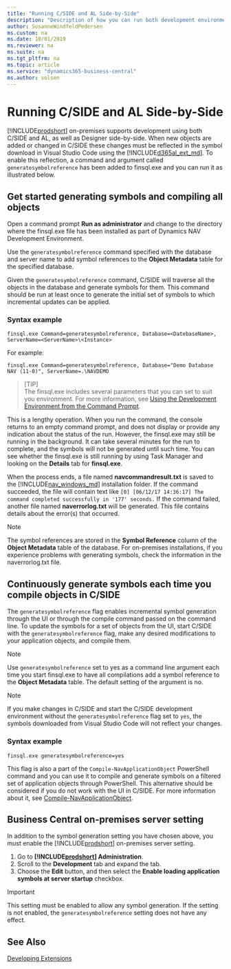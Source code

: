 ```yaml
---
title: "Running C/SIDE and AL Side-by-Side"
description: "Description of how you can run both development environments side-by-side."
author: SusanneWindfeldPedersen
ms.custom: na
ms.date: 10/01/2019
ms.reviewer: na
ms.suite: na
ms.tgt_pltfrm: na
ms.topic: article
ms.service: "dynamics365-business-central"
ms.author: solsen
---
```


# Running C/SIDE and AL Side-by-Side
[!INCLUDE[prodshort](../includes/prodshort.md)] on-premises supports development using both C/SIDE and AL, as well as Designer side-by-side. When new objects are added or changed in C/SIDE these changes must be reflected in the symbol download in Visual Studio Code using the [!INCLUDE[d365al_ext_md](../includes/d365al_ext_md.md)]. To enable this reflection, a command and argument called `generatesymbolreference` has been added to finsql.exe and you can run it as illustrated below. 

## Get started generating symbols and compiling all objects

Open a command prompt **Run as administrator** and change to the directory where the finsql.exe file has been installed as part of Dynamics NAV Development Environment.

Use the `generatesymbolreference` command specified with the database and server name to add symbol references to the **Object Metadata** table for the specified database. 

Given the `generatesymbolreference` command, C/SIDE will traverse all the objects in the database and generate symbols for them. This command should be run at least once to generate the initial set of symbols to which incremental updates can be applied.

### Syntax example

```
finsql.exe Command=generatesymbolreference, Database=<DatebaseName>, ServerName=<ServerName>\<Instance>
```

For example:
```
finsql.exe Command=generatesymbolreference, Database="Demo Database NAV (11-0)", ServerName=.\NAVDEMO
```

> [TIP]  
> The finsql.exe includes several parameters that you can set to suit you environment. For more information, see [Using the Development Environment from the Command Prompt](../cside/cside-command-prompt.md). 

This is a lengthy operation. When you run the command, the console returns to an empty command prompt, and does not display or provide any indication about the status of the run. However, the finsql.exe may still be running in the background. It can take several minutes for the run to complete, and the symbols will not be generated until such time. You can see whether the finsql.exe is still running by using Task Manager and looking on the **Details** tab for **finsql.exe**.
    
When the process ends, a file named **navcommandresult.txt** is saved to the [!INCLUDE[nav_windows_md](../developer/includes/nav_windows_md.md)] installation folder. If the command succeeded, the file will contain text like `[0] [06/12/17 14:36:17] The command completed successfully in '177' seconds.` If the command failed, another file named **naverrorlog.txt** will be generated. This file contains details about the error(s) that occurred.

> [!NOTE]
> The symbol references are stored in the **Symbol Reference** column of the **Object Metadata** table of the database. For on-premises installations, if you experience problems with generating symbols, check the information in the naverrorlog.txt file.

## Continuously generate symbols each time you compile objects in C/SIDE
The `generatesymbolreference` flag enables incremental symbol generation through the UI or through the compile command passed on the command line.
To update the symbols for a set of objects from the UI, start C/SIDE with the `generatesymbolreference` flag, make any desired modifications to your application objects, and compile them.

> [!NOTE]  
> Use `generatesymbolreference` set to yes as a command line argument each time you start finsql.exe to have all compilations add a symbol reference to the **Object Metadata** table. The default setting of the argument is no. 

> [!NOTE]  
> If you make changes in C/SIDE and start the C/SIDE development environment without the `generatesymbolreference` flag set to `yes`, the symbols downloaded from Visual Studio Code will not reflect your changes.

### Syntax example
```
finsql.exe generatesymbolreference=yes
```

This flag is also a part of the `Compile-NavApplicationObject` PowerShell command and you can use it to compile and generate symbols on a filtered set of application objects through PowerShell. This alternative should be considered if you do not work with the UI in C/SIDE. For more information about it, see [Compile-NavApplicationObject](https://docs.microsoft.com/en-us/powershell/module/microsoft.dynamics.nav.ide/compile-navapplicationobject?view=businesscentral-ps).


## Business Central on-premises server setting
In addition to the symbol generation setting you have chosen above, you must enable the [!INCLUDE[prodshort](../includes/prodshort.md)] on-premises server setting. 

1. Go to **[!INCLUDE[prodshort](../includes/prodshort.md)] Administration**.
2. Scroll to the **Development** tab and expand the tab.
3. Choose the **Edit** button, and then select the **Enable loading application symbols at server startup** checkbox.

> [!IMPORTANT]  
> This setting must be enabled to allow any symbol generation. If the setting is not enabled, the `generatesymbolreference` setting does not have any effect.

## See Also
[Developing Extensions](devenv-dev-overview.md)  